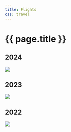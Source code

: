 ```yaml
---
title: Flights
css: travel
---
```


# {{ page.title }}

## 2024
![](http://www.gcmap.com/map?P=SJC-OGG-SJC,SFO-MAD,MAD-LHR,LHR-BCN,BCN-LHR-SFO,SFO-SAN-SFO,SFO-JFK-HND,NRT-TPE-HKG,HKG-LHR,LHR-JFK-SFO,SFO-FRA-LYS,CDG-VCE-CDG,CDG-SFO,SFO-CDG-GVA,GVA-FRA-SFO&MS=wls&MP=rect&MX=720x360&PM=*)

## 2023
![](http://www.gcmap.com/map?P=SFO-FRA-LHR-SIN-BKK,BKK-USM,USM-BKK,BKK-HKG-HND,HND-LAX-SFO,SFO-LAX-NRT,HND-SFO,SFO-BOS,BOS-SFO,SFO-OGG,OGG-SFO,SFO-CDG-GVA,GVA-LHR-AUH,DXB-DOH-NRT,HND-SFO,SFO-SYD,SYD-MEL,MEL-SFO&MS=wls&MP=rect&MX=720x360&PM=*)

## 2022
![](http://www.gcmap.com/map?P=SFO-OGG,OGG-SFO,SFO-LIH,LIH-HNL-OGG,OGG-SFO,SFO-DUB,DUB-FRA,MUC-CDG,CDG-SFO,SFO-OGG,OGG-SFO&MS=wls&MP=rect&MX=720x360&PM=*)

